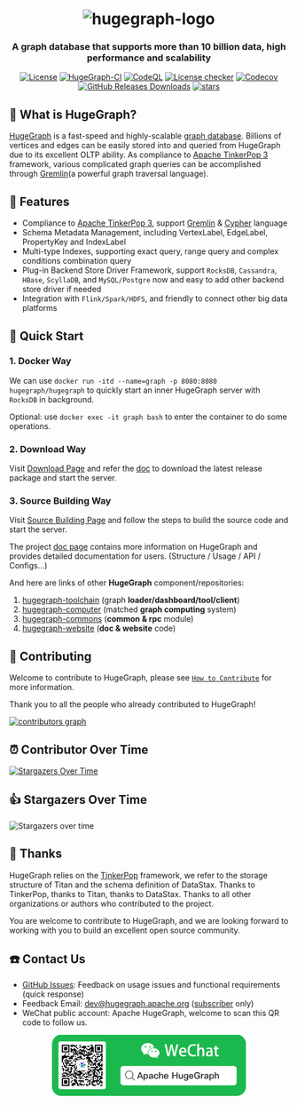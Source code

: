 <h1 align="center">
    <img width="720" alt="hugegraph-logo" src="https://github.com/apache/incubator-hugegraph/assets/38098239/93845efd-7c25-4da4-845e-86013d20862e" style="zoom:100%;" />
</h1>

<h3 align="center">A graph database that supports more than 10 billion data, high performance and scalability</h3>

<div align="center">

[![License](https://img.shields.io/badge/license-Apache%202-0E78BA.svg)](https://www.apache.org/licenses/LICENSE-2.0.html)
[![HugeGraph-CI](https://github.com/apache/incubator-hugegraph/actions/workflows/ci.yml/badge.svg)](https://github.com/apache/incubator-hugegraph/actions/workflows/ci.yml)
[![CodeQL](https://github.com/apache/incubator-hugegraph/actions/workflows/codeql-analysis.yml/badge.svg)](https://github.com/apache/incubator-hugegraph/actions/workflows/codeql-analysis.yml)
[![License checker](https://github.com/apache/incubator-hugegraph/actions/workflows/licence-checker.yml/badge.svg)](https://github.com/apache/incubator-hugegraph/actions/workflows/licence-checker.yml)
[![Codecov](https://codecov.io/gh/apache/incubator-hugegraph/branch/master/graph/badge.svg)](https://app.codecov.io/gh/apache/incubator-hugegraph)
[![GitHub Releases Downloads](https://img.shields.io/github/downloads/apache/hugegraph/total.svg)](https://github.com/apache/hugegraph/releases)
[![stars](https://img.shields.io/github/stars/apache/hugegraph)](https://github.com/apache/incubator-hugegraph/stargazers)

</div>

## 🚀 What is HugeGraph?

[HugeGraph](https://hugegraph.apache.org/) is a fast-speed and highly-scalable [graph database](https://en.wikipedia.org/wiki/Graph_database). 
Billions of vertices and edges can be easily stored into and queried from HugeGraph due to its excellent OLTP ability. As compliance to [Apache TinkerPop 3](https://tinkerpop.apache.org/) framework, various complicated graph queries can be accomplished through [Gremlin](https://tinkerpop.apache.org/gremlin.html)(a powerful graph traversal language).


## 🎉 Features

- Compliance to [Apache TinkerPop 3](https://tinkerpop.apache.org/), support [Gremlin](https://tinkerpop.apache.org/gremlin.html) & [Cypher](https://en.wikipedia.org/wiki/Cypher) language
- Schema Metadata Management, including VertexLabel, EdgeLabel, PropertyKey and IndexLabel
- Multi-type Indexes, supporting exact query, range query and complex conditions combination query
- Plug-in Backend Store Driver Framework, support `RocksDB`, `Cassandra`, `HBase`, `ScyllaDB`, and `MySQL/Postgre` now and easy to add other backend store driver if needed
- Integration with `Flink/Spark/HDFS`, and friendly to connect other big data platforms


## 🚀 Quick Start

### 1. Docker Way

We can use `docker run -itd --name=graph -p 8080:8080 hugegraph/hugegraph` to quickly start an inner 
HugeGraph server with `RocksDB` in background.

Optional: use `docker exec -it graph bash` to enter the container to do some operations.

### 2. Download Way

Visit [Download Page](https://hugegraph.apache.org/docs/download/download/) and refer the [doc](https://hugegraph.apache.org/docs/quickstart/hugegraph-server/#33-source-code-compilation) 
to download the latest release package and start the server.

### 3. Source Building Way

Visit [Source Building Page](https://hugegraph.apache.org/docs/quickstart/hugegraph-server/#33-source-code-compilation) and follow the 
steps to build the source code and start the server.

The project [doc page](https://hugegraph.apache.org/docs/) contains more information on HugeGraph
and provides detailed documentation for users. (Structure / Usage / API / Configs...)

And here are links of other **HugeGraph** component/repositories:
1. [hugegraph-toolchain](https://github.com/apache/incubator-hugegraph-toolchain) (graph **loader/dashboard/tool/client**)
2. [hugegraph-computer](https://github.com/apache/incubator-hugegraph-computer) (matched **graph computing** system)
3. [hugegraph-commons](https://github.com/apache/incubator-hugegraph-commons) (**common & rpc** module)
4. [hugegraph-website](https://github.com/apache/incubator-hugegraph-doc) (**doc & website** code)


## 🤝 Contributing

Welcome to contribute to HugeGraph, please see [`How to Contribute`](CONTRIBUTING.md) for more information.

Thank you to all the people who already contributed to HugeGraph!

[![contributors graph](https://contrib.rocks/image?repo=apache/hugegraph)](https://github.com/apache/incubator-hugegraph/graphs/contributors)


## ⏰ Contributor Over Time

[![Stargazers Over Time](https://contributor-overtime-api.git-contributor.com/contributors-svg?chart=contributorOverTime&repo=apache/incubator-hugegraph)](https://git-contributor.com?chart=contributorOverTime&repo=apache/incubator-hugegraph)


## 👍 Stargazers Over Time

![Stargazers over time](https://api.star-history.com/svg?repos=apache/incubator-hugegraph&type=Date)


## 🌹 Thanks

HugeGraph relies on the [TinkerPop](http://tinkerpop.apache.org) framework, we refer to the storage structure of Titan and the schema definition of DataStax. 
Thanks to TinkerPop, thanks to Titan, thanks to DataStax. Thanks to all other organizations or authors who contributed to the project.

You are welcome to contribute to HugeGraph, and we are looking forward to working with you to build an excellent open source community.


## ☎️ Contact Us

 - [GitHub Issues](https://github.com/apache/incubator-hugegraph/issues): Feedback on usage issues and functional requirements (quick response)
 - Feedback Email: [dev@hugegraph.apache.org](mailto:dev@hugegraph.apache.org) ([subscriber](https://hugegraph.apache.org/docs/contribution-guidelines/subscribe/) only)
 - WeChat public account: Apache HugeGraph, welcome to scan this QR code to follow us.

<div align="center">
 <img src="https://github.com/apache/incubator-hugegraph-doc/blob/master/assets/images/wechat.png?raw=true" alt="QR png" width="350"/>
 </div>